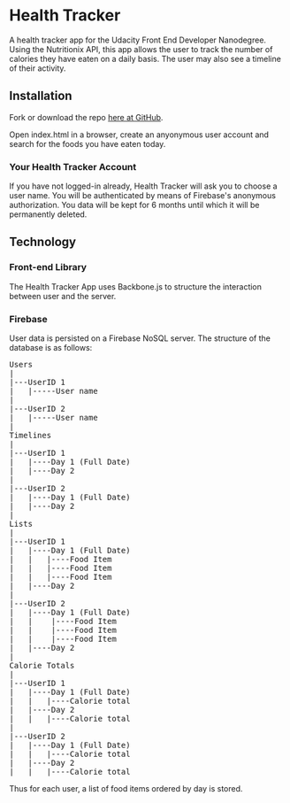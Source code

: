 # Health Tracker
A health tracker app for the Udacity Front End Developer Nanodegree. Using the
Nutritionix API, this app allows the user to track the number of calories they
have eaten on a daily basis. The user may also see a timeline of their
activity.

## Installation
Fork or download the repo [here at GitHub](https://github.com/b-ritter/health-tracker).

Open index.html in a browser, create an anyonymous user account and search for the foods 
you have eaten today.

### Your Health Tracker Account
If you have not logged-in already, Health Tracker will ask you to choose a user
name. You will be authenticated by means of Firebase's anonymous authorization.
You data will be kept for 6 months until which it will be permanently deleted.

## Technology

### Front-end Library
The Health Tracker App uses Backbone.js to structure the interaction between
user and the server.

### Firebase
User data is persisted on a Firebase NoSQL server. The structure of the database
is as follows:

<pre>Users
|
|---UserID 1
|   |-----User name
|
|---UserID 2
|   |-----User name
|      
Timelines
|
|---UserID 1
|   |----Day 1 (Full Date)
|   |----Day 2
|
|---UserID 2
|   |----Day 1 (Full Date)
|   |----Day 2
|
Lists
|
|---UserID 1
|   |----Day 1 (Full Date)
|   |   |----Food Item
|   |   |----Food Item
|   |   |----Food Item
|   |----Day 2
|
|---UserID 2
|   |----Day 1 (Full Date)
|   |    |----Food Item
|   |    |----Food Item
|   |    |----Food Item
|   |----Day 2
|
Calorie Totals
|
|---UserID 1
|   |----Day 1 (Full Date)
|   |   |----Calorie total
|   |----Day 2
|   |   |----Calorie total
|
|---UserID 2
|   |----Day 1 (Full Date)
|   |   |----Calorie total
|   |----Day 2
|   |   |----Calorie total
</pre>

Thus for each user, a list of food items ordered by day is stored.
